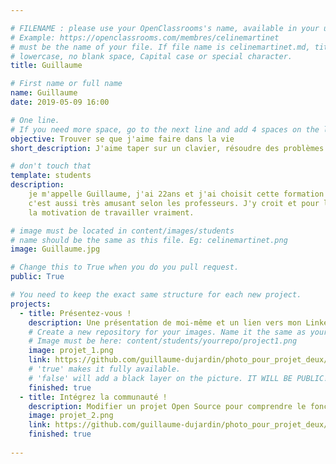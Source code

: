 ```yaml
---

# FILENAME : please use your OpenClassrooms's name, available in your url.
# Example: https://openclassrooms.com/membres/celinemartinet
# must be the name of your file. If file name is celinemartinet.md, title is celinemartinet.
# lowercase, no blank space, Capital case or special character.
title: Guillaume

# First name or full name
name: Guillaume
date: 2019-05-09 16:00

# One line.
# If you need more space, go to the next line and add 4 spaces on the left, as in 'description'.
objective: Trouver se que j'aime faire dans la vie
short_description: J'aime taper sur un clavier, résoudre des problèmes et crée des choses par moi même.

# don't touch that
template: students
description:
    je m'appelle Guillaume, j'ai 22ans et j'ai choisit cette formation car pour un débutant     qui n'a aucune connaissance dans le domaine de l'informatique il es simple de débuter,
    c'est aussi très amusant selon les professeurs. J'y croit et pour la première fois j'ai 
    la motivation de travailler vraiment. 

# image must be located in content/images/students
# name should be the same as this file. Eg: celinemartinet.png
image: Guillaume.jpg

# Change this to True when you do you pull request.
public: True

# You need to keep the exact same structure for each new project.
projects:
  - title: Présentez-vous !
    description: Une présentation de moi-même et un lien vers mon LinkedIn.
    # Create a new repository for your images. Name it the same as your nickname and profile picture.
    # Image must be here: content/students/yourrepo/project1.png
    image: projet_1.png
    link: https://github.com/guillaume-dujardin/photo_pour_projet_deux/issues/1#issuecomment-490882515
    # 'true' makes it fully available.
    # 'false' will add a black layer on the picture. IT WILL BE PUBLIC!
    finished: true
  - title: Intégrez la communauté !
    description: Modifier un projet Open Source pour comprendre le fonctionnement de Git, de Github et des pull requests. 
    image: projet_2.png
    link: https://github.com/guillaume-dujardin/photo_pour_projet_deux/issues/1#issuecomment-490882575
    finished: true
  
---
```

